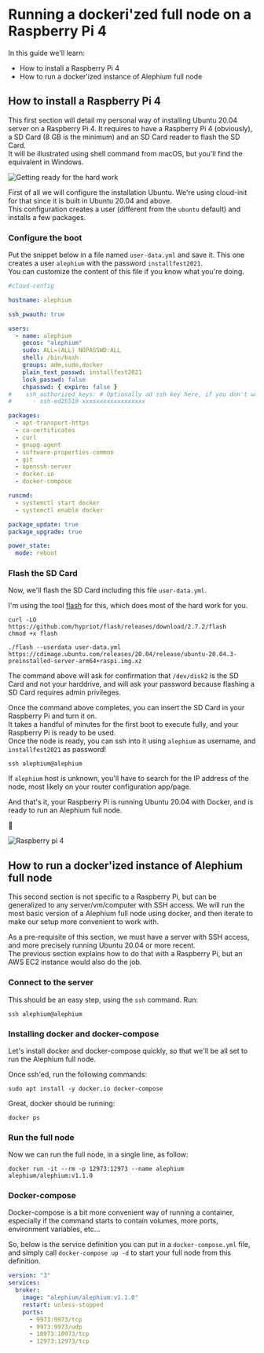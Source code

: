 # Running a dockeri'zed full node on a Raspberry Pi 4

In this guide we'll learn:

- How to install a Raspberry Pi 4
- How to run a docker'ized instance of Alephium full node

## How to install a Raspberry Pi 4

This first section will detail my personal way of installing Ubuntu 20.04 server on a Raspberry Pi 4.
It requires to have a Raspberry Pi 4 (obviously), a SD Card (8 GB is the minimum) and an SD Card reader to flash the SD Card.  
It will be illustrated using shell command from macOS, but you'll find the equivalent in Windows.

![Getting ready for the hard work](media/flashing.jpeg)

First of all we will configure the installation Ubuntu. We're using cloud-init for that since it is built in Ubuntu 20.04 and above.  
This configuration creates a user (different from the `ubuntu` default) and installs a few packages.

### Configure the boot

Put the snippet below in a file named `user-data.yml` and save it. This one creates a user `alephium` with the password `installfest2021`.  
You can customize the content of this file if you know what you're doing.

```yaml
#cloud-config

hostname: alephium

ssh_pwauth: true

users:
  - name: alephium
    gecos: "alephium"
    sudo: ALL=(ALL) NOPASSWD:ALL
    shell: /bin/bash
    groups: adm,sudo,docker
    plain_text_passwd: installfest2021
    lock_passwd: false
    chpasswd: { expire: false }
#    ssh_authorized_keys: # Optionally ad ssh key here, if you don't want the password.
#      - ssh-ed25519 xxxxxxxxxxxxxxxxxx

packages:
  - apt-transport-https
  - ca-certificates
  - curl
  - gnupg-agent
  - software-properties-common
  - git
  - openssh-server
  - docker.io
  - docker-compose

runcmd:
  - systemctl start docker
  - systemctl enable docker

package_update: true
package_upgrade: true

power_state:
  mode: reboot
```

### Flash the SD Card

Now, we'll flash the SD Card including this file `user-data.yml`.

I'm using the tool [flash](https://github.com/hypriot/flash/) for this, which does most of the hard work for you.

```shell
curl -LO https://github.com/hypriot/flash/releases/download/2.7.2/flash
chmod +x flash

./flash --userdata user-data.yml https://cdimage.ubuntu.com/releases/20.04/release/ubuntu-20.04.3-preinstalled-server-arm64+raspi.img.xz
```

The command above will ask for confirmation that `/dev/disk2` is the SD Card and not your harddrive, and will ask your password
because flashing a SD Card requires admin privileges.

Once the command above completes, you can insert the SD Card in your Raspberry Pi and turn it on.  
It takes a handful of minutes for the first boot to execute fully, and your Raspberry Pi is ready to be used.  
Once the node is ready, you can ssh into it using `alephium` as username, and `installfest2021` as password!

```shell
ssh alephium@alephium
```

If `alephium` host is unknown, you'll have to search for the IP address of the node, most likely on your router configuration app/page.

And that's it, your Raspberry Pi is running Ubuntu 20.04 with Docker, and is ready to run an Alephium full node.

🚀

![Raspberry pi 4](media/pies.jpeg)

## How to run a docker'ized instance of Alephium full node

This second section is not specific to a Raspberry Pi, but can be generalized to any server/vm/computer with SSH access.
We will run the most basic version of a Alephium full node using docker, and then iterate to make our setup more
convenient to work with.

As a pre-requisite of this section, we must have a server with SSH access, and more precisely running Ubuntu 20.04 or more recent.  
The previous section explains how to do that with a Raspberry Pi, but an AWS EC2 instance would also do the job.

### Connect to the server

This should be an easy step, using the `ssh` command. Run:

```shell
ssh alephium@alephium
```

### Installing docker and docker-compose

Let's install docker and docker-compose quickly, so that we'll be all set to run the Alephium full node.

Once ssh'ed, run the following commands:

```shell
sudo apt install -y docker.io docker-compose
```

Great, docker should be running:

```shell
docker ps
```

### Run the full node

Now we can run the full node, in a single line, as follow:

```shell
docker run -it --rm -p 12973:12973 --name alephium alephium/alephium:v1.1.0
```

### Docker-compose

Docker-compose is a bit more convenient way of running a container, especially if the command starts to contain
volumes, more ports, environment variables, etc...

So, below is the service definition you can put in a `docker-compose.yml` file, and simply call `docker-compose up -d` to
start your full node from this definition.

```yaml
version: "3"
services:
  broker:
    image: "alephium/alephium:v1.1.0"
    restart: unless-stopped
    ports:
      - 9973:9973/tcp
      - 9973:9973/udp
      - 10973:10973/tcp
      - 12973:12973/tcp
```
